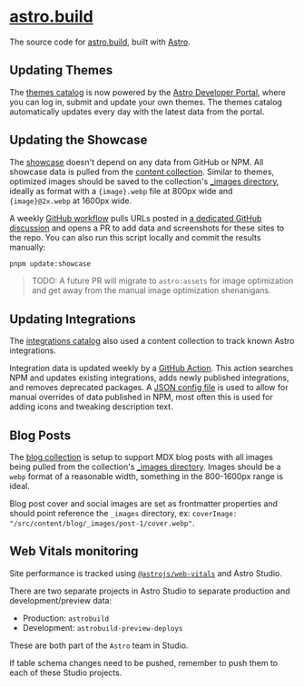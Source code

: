 # [astro.build](https://astro.build)

The source code for [astro.build](https://astro.build), built with [Astro](https://github.com/withastro/astro).

## Updating Themes

The [themes catalog](https://astro.build/themes/) is now powered by the [Astro Developer Portal](https://portal.astro.build), where you can log in, submit and update your own themes. The themes catalog automatically updates every day with the latest data from the portal.

## Updating the Showcase

The [showcase](https://astro.build/showcase) doesn't depend on any data from GitHub or NPM. All showcase data is pulled from the [content collection](/src/content/showcase/). Similar to themes, optimized images should be saved to the collection's [\_images directory](/src/content/showcase/_images/), ideally as format with a `{image}.webp` file at 800px wide and `{image}@2x.webp` at 1600px wide.

A weekly [GitHub workflow](/.github/workflows/weekly.yaml) pulls URLs posted in [a dedicated GitHub discussion](https://github.com/withastro/roadmap/discussions/521) and opens a PR to add data and screenshots for these sites to the repo. You can also run this script locally and commit the results manually:

```sh
pnpm update:showcase
```

> TODO: A future PR will migrate to `astro:assets` for image optimization and get away from the manual image optimization shenanigans.

## Updating Integrations

The [integrations catalog](https://astro.build/integrations) also used a content collection to track known Astro integrations.

Integration data is updated weekly by a [GitHub Action](/.github/workflows/weekly.yaml). This action searches NPM and updates existing integrations, adds newly published integrations, and removes deprecated packages. A [JSON config file](/scripts/integrations.json) is used to allow for manual overrides of data published in NPM, most often this is used for adding icons and tweaking description text.

## Blog Posts

The [blog collection](/src/content/blog/) is setup to support MDX blog posts with all images being pulled from the collection's [\_images directory](/src/content/blog/_images/). Images should be a `webp` format of a reasonable width, something in the 800-1600px range is ideal.

Blog post cover and social images are set as frontmatter properties and should point reference the `_images` directory, ex: `coverImage: "/src/content/blog/_images/post-1/cover.webp"`.

## Web Vitals monitoring

Site performance is tracked using [`@astrojs/web-vitals`](https://www.npmjs.com/package/@astrojs/web-vitals) and Astro Studio.

There are two separate projects in Astro Studio to separate production and development/preview data:

- Production: `astrobuild`
- Development: `astrobuild-preview-deploys`

These are both part of the `Astro` team in Studio.

If table schema changes need to be pushed, remember to push them to each of these Studio projects.
